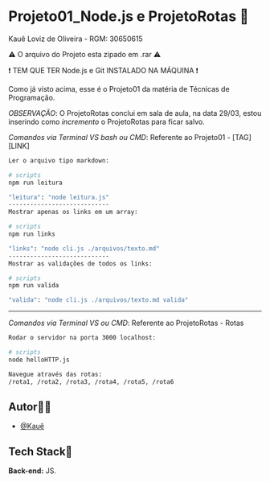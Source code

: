 # Projeto01_Node.js e ProjetoRotas 🎲
Kauê Loviz de Oliveira - RGM: 30650615

⚠️ O arquivo do Projeto esta zipado em .rar ⚠️

❗ TEM QUE TER Node.js e Git INSTALADO NA MÁQUINA ❗

Como já visto acima, esse é o Projeto01 da matéria de Técnicas de Programação.

*OBSERVAÇÃO*: O ProjetoRotas conclui em sala de aula, na data 29/03, estou inserindo como *incremento* o ProjetoRotas para ficar salvo.

*Comandos via Terminal VS bash ou CMD*: Referente ao Projeto01 - [TAG] [LINK]
```bash
Ler o arquivo tipo markdown:

# scripts
npm run leitura

"leitura": "node leitura.js"
----------------------------
Mostrar apenas os links em um array:

# scripts
npm run links

"links": "node cli.js ./arquivos/texto.md"
----------------------------
Mostrar as validações de todos os links:

# scripts
npm run valida

"valida": "node cli.js ./arquivos/texto.md valida"
```

__________________________________________________

*Comandos via Terminal VS ou CMD*: Referente ao ProjetoRotas - Rotas
```bash
Rodar o servidor na porta 3000 localhost:

# scripts
node helloHTTP.js

Navegue através das rotas:
/rota1, /rota2, /rota3, /rota4, /rota5, /rota6
```

## Autor🙋‍♂️
- [@Kauê](https://github.com/KaueLoviz)

 
## Tech Stack📝
**Back-end:** JS.
